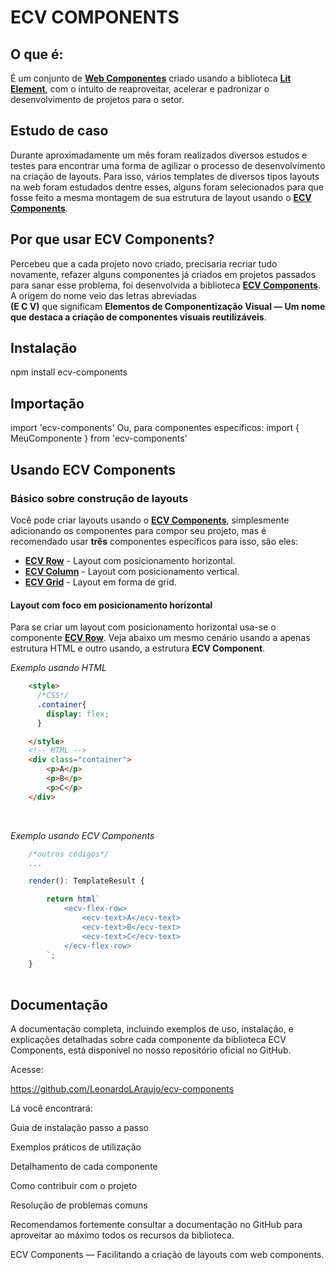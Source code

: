 # ECV COMPONENTS

## O que é:

É um conjunto de <a href="https://www.webcomponents.org/introduction" target="_blank">**Web Componentes**</a> criado usando a biblioteca <a href="https://lit.dev/" target="_blank">**Lit Element**</a>, com o intuito de reaproveitar, acelerar e padronizar o desenvolvimento de projetos para o setor.


## Estudo de caso

Durante aproximadamente um mês foram realizados diversos estudos e testes para encontrar uma forma de agilizar o processo de desenvolvimento na criação de layouts. Para isso, vários templates de diversos tipos layouts na web foram estudados dentre esses, alguns foram selecionados para que fosse feito a mesma montagem de sua estrutura de layout usando o <a href="#md:ecv-components">**ECV Components**</a>.


## Por que usar ECV Components?

Percebeu que a cada projeto novo criado, precisaria recriar tudo novamente, refazer alguns componentes já criados em projetos
passados para sanar esse problema, foi desenvolvida a biblioteca <a href="#md:ecv-components">**ECV Components**</a>. A origem do nome veio das letras abreviadas <br>**(E C V)** que significam **Elementos de Componentização Visual — Um nome que destaca a criação de componentes visuais reutilizáveis**.

## Instalação
npm install ecv-components

## Importação
import 'ecv-components' Ou, para componentes específicos:
import { MeuComponente } from 'ecv-components'

## Usando ECV Components

### Básico sobre construção de layouts

Você pode criar layouts usando o <a href="#md:ecv-components">**ECV Components**</a>, simplesmente adicionando os componentes para compor seu projeto, mas é recomendado usar **três** componentes específicos para isso, são eles:

- <a href="https://leonardolaraujo.github.io/ecv-components/classes/components_ecv_flex_row.ECVFlexRow.html" target="_blank">**ECV Row**</a> - Layout com posicionamento horizontal.
- <a href="https://leonardolaraujo.github.io/ecv-components/classes/components_ecv_flex_column.ECVFlexColumn.html" target="_blank">**ECV Column**</a> - Layout com posicionamento vertical.
- <a href="https://leonardolaraujo.github.io/ecv-components/classes/components_ecv_grid.ECVGrid.html" target="_blank">**ECV Grid**</a> - Layout em forma de grid.

#### Layout com foco em posicionamento horizontal

Para se criar um layout com posicionamento horizontal usa-se o componente <a href="https://leonardolaraujo.github.io/ecv-components/classes/components_ecv_flex_row.ECVFlexRow.html" target="_blank">**ECV Row**</a>. Veja abaixo um mesmo cenário usando a apenas estrutura HTML e outro usando, a estrutura **ECV Component**.

_Exemplo usando HTML_

```html
    <style>
      /*CSS*/
      .container{
        display: flex;
      }

    </style>
    <!-- HTML -->
    <div class="container">
        <p>A</p>
        <p>B</p>
        <p>C</p>
    </div>

```
<br>

_Exemplo usando ECV Components_


```typescript
    /*outros códigos*/
    ...

    render(): TemplateResult {

        return html`
            <ecv-flex-row>
                <ecv-text>A</ecv-text>
                <ecv-text>B</ecv-text>
                <ecv-text>C</ecv-text>
            </ecv-flex-row>
        `;
    }
    
```


## Documentação

A documentação completa, incluindo exemplos de uso, instalação, e explicações detalhadas sobre cada componente da biblioteca ECV Components, está disponível no nosso repositório oficial no GitHub.

Acesse:

https://github.com/LeonardoLAraujo/ecv-components

Lá você encontrará:

Guia de instalação passo a passo

Exemplos práticos de utilização

Detalhamento de cada componente

Como contribuir com o projeto

Resolução de problemas comuns

Recomendamos fortemente consultar a documentação no GitHub para aproveitar ao máximo todos os recursos da biblioteca.

ECV Components — Facilitando a criação de layouts com web components.
